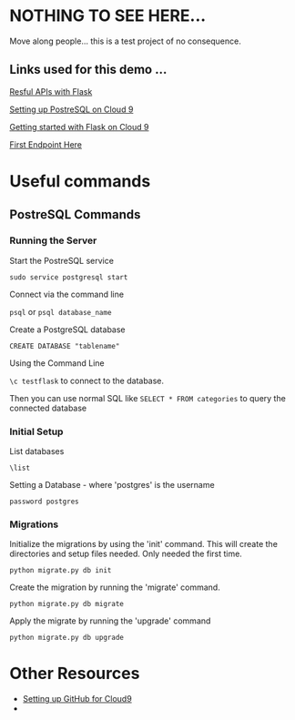 # NOTHING TO SEE HERE...

Move along people... this is a test project of no consequence.  

## Links used for this demo ...


[Resful APIs with Flask](https://www.codementor.io/dongido/how-to-build-restful-apis-with-python-and-flask-fh5x7zjrx)

[Setting up PostreSQL on Cloud 9](https://community.c9.io/t/setting-up-postgresql/1573)

[Getting started with Flask on Cloud 9](https://damyanon.net/post/getting-started-with-flask-on-cloud9/)

[First Endpoint Here](https://flask-test-app-captainsteve.c9users.io/api/Hello)


# Useful commands

## PostreSQL Commands

### Running the Server

Start the PostreSQL service

`sudo service postgresql start`

Connect via the command line

`psql` or `psql database_name`

Create a PostgreSQL database

`CREATE DATABASE "tablename"`

Using the Command Line

`\c testflask` to connect to the database.

Then you can use normal SQL like `SELECT * FROM categories` to query the connected database

### Initial Setup

List databases

`\list`

Setting a Database - where 'postgres' is the username

`password postgres`

### Migrations
Initialize the migrations by using the 'init' command.  This will create the directories and setup files needed.  Only needed the first time.

`python migrate.py db init`

Create the migration by running the 'migrate' command.  

`python migrate.py db migrate`

Apply the migrate by running the 'upgrade' command

`python migrate.py db upgrade`

# Other Resources

* [Setting up GitHub for Cloud9](http://lepidllama.net/blog/how-to-push-an-existing-cloud9-project-to-github/)
* 